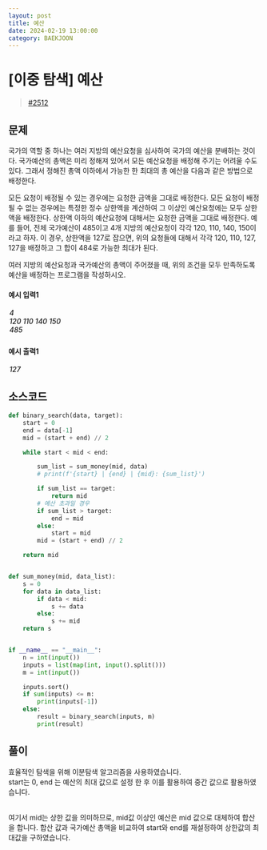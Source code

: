 ```yaml
---
layout: post
title: 예산
date: 2024-02-19 13:00:00
category: BAEKJOON
---
```


# [이중 탐색] 예산

> [#2512](https://www.acmicpc.net/problem/2512)

## 문제

국가의 역할 중 하나는 여러 지방의 예산요청을 심사하여 국가의 예산을 분배하는 것이다. 국가예산의 총액은 미리 정해져 있어서 모든 예산요청을 배정해 주기는 어려울 수도 있다. 그래서 정해진 총액 이하에서 가능한 한 최대의 총 예산을 다음과 같은 방법으로 배정한다.

모든 요청이 배정될 수 있는 경우에는 요청한 금액을 그대로 배정한다.
모든 요청이 배정될 수 없는 경우에는 특정한 정수 상한액을 계산하여 그 이상인 예산요청에는 모두 상한액을 배정한다. 상한액 이하의 예산요청에 대해서는 요청한 금액을 그대로 배정한다.
예를 들어, 전체 국가예산이 485이고 4개 지방의 예산요청이 각각 120, 110, 140, 150이라고 하자. 이 경우, 상한액을 127로 잡으면, 위의 요청들에 대해서 각각 120, 110, 127, 127을 배정하고 그 합이 484로 가능한 최대가 된다.

여러 지방의 예산요청과 국가예산의 총액이 주어졌을 때, 위의 조건을 모두 만족하도록 예산을 배정하는 프로그램을 작성하시오.

#### 예시 입력1

<h5 style = "margin-top:3px; margin-left:2px;font-weight:550">
4<br>
120 110 140 150<br>
485<br>
</h5>

#### 예시 출력1

<h5 style = "margin-top:3px; margin-left:2px; font-weight:550">127</h5>

## 소스코드

```python
def binary_search(data, target):
    start = 0
    end = data[-1]
    mid = (start + end) // 2

    while start < mid < end:

        sum_list = sum_money(mid, data)
        # print(f'{start} | {end} | {mid}: {sum_list}')

        if sum_list == target:
            return mid
        # 예산 초과일 경우
        if sum_list > target:
            end = mid
        else:
            start = mid
        mid = (start + end) // 2

    return mid


def sum_money(mid, data_list):
    s = 0
    for data in data_list:
        if data < mid:
            s += data
        else:
            s += mid
    return s


if __name__ == "__main__":
    n = int(input())
    inputs = list(map(int, input().split()))
    m = int(input())

    inputs.sort()
    if sum(inputs) <= m:
        print(inputs[-1])
    else:
        result = binary_search(inputs, m)
        print(result)
```

## 풀이
효율적인 탐색을 위해 이분탐색 알고리즘을 사용하였습니다. <br>
start는 0, end 는 예산의 최대 값으로 설정 한 후 이를 활용하여 중간 값으로 활용하였습니다. <br> <br>

여기서 mid는 상한 값을 의미하므로, mid값 이상인 예산은 mid 값으로 대체하여 합산을 합니다.  합산 값과 국가예산 총액을 비교하여 start와 end를 재설정하여 상한값의 최대값을 구하였습니다.

